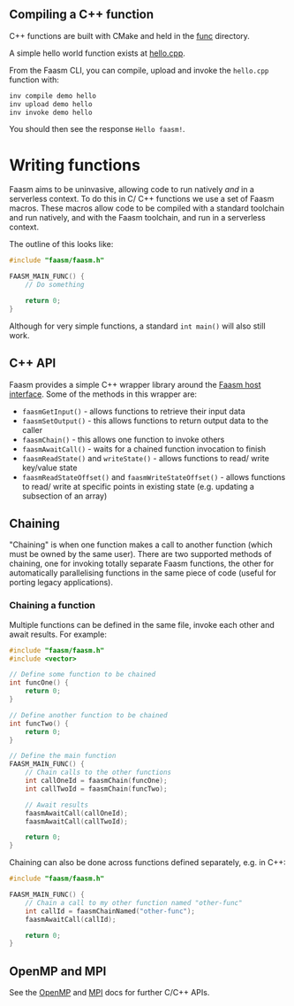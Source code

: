 ## Compiling a C++ function

C++ functions are built with CMake and held in the [func](../func) directory. 

A simple hello world function exists at [hello.cpp](../func/demo/hello.cpp).

From the Faasm CLI, you can compile, upload and invoke the `hello.cpp` 
function with:

```bash
inv compile demo hello
inv upload demo hello
inv invoke demo hello
```

You should then see the response `Hello faasm!`.

# Writing functions

Faasm aims to be uninvasive, allowing code to run natively _and_ in a serverless
context.  To do this in C/ C++ functions we use a set of Faasm macros. These
macros allow code to be compiled with a standard toolchain and run natively, and
with the Faasm toolchain, and run in a serverless context.

The outline of this looks like:

```c++
#include "faasm/faasm.h"

FAASM_MAIN_FUNC() {
    // Do something

    return 0;
}
```

Although for very simple functions, a standard `int main()` will also still
work.

## C++ API

Faasm provides a simple C++ wrapper library around the [Faasm host
interface](host_interface.md).  Some of the methods in this wrapper are:

- `faasmGetInput()` - allows functions to retrieve their input data
- `faasmSetOutput()` - this allows functions to return output data to the caller
- `faasmChain()` - this allows one function to invoke others
- `faasmAwaitCall()` - waits for a chained function invocation to finish
- `faasmReadState()` and `writeState()` - allows functions to read/ write key/value state
- `faasmReadStateOffset()` and `faasmWriteStateOffset()` - allows functions to
  read/ write at specific points in existing state (e.g. updating a subsection
  of an array)

## Chaining

"Chaining" is when one function makes a call to another function (which must be
owned by the same user).  There are two supported methods of chaining, one for
invoking totally separate Faasm functions, the other for automatically
parallelising functions in the same piece of code (useful for porting legacy
applications).

### Chaining a function

Multiple functions can be defined in the same file, invoke each other and await
results. For example:

```c++
#include "faasm/faasm.h"
#include <vector>

// Define some function to be chained
int funcOne() {
    return 0;
}

// Define another function to be chained
int funcTwo() {
    return 0;
}

// Define the main function
FAASM_MAIN_FUNC() {
    // Chain calls to the other functions
    int callOneId = faasmChain(funcOne);
    int callTwoId = faasmChain(funcTwo);

    // Await results
    faasmAwaitCall(callOneId);
    faasmAwaitCall(callTwoId);

    return 0;
}
```

Chaining can also be done across functions defined separately, e.g. in C++:

```c++
#include "faasm/faasm.h"

FAASM_MAIN_FUNC() {
    // Chain a call to my other function named "other-func"
    int callId = faasmChainNamed("other-func");
    faasmAwaitCall(callId);

    return 0;
}
```

## OpenMP and MPI

See the [OpenMP](openmp.md) and [MPI](mpi.md) docs for further C/C++ APIs.

